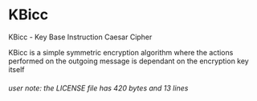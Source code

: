 # KBicc

KBicc - Key Base Instruction Caesar Cipher

KBicc is a simple symmetric encryption algorithm where the actions performed on the outgoing message is dependant on the encryption key itself

###### user note: the LICENSE file has 420 bytes and 13 lines
